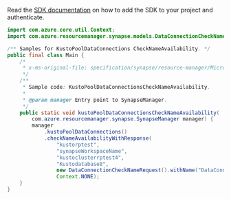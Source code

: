 Read the [SDK documentation](https://github.com/Azure/azure-sdk-for-java/blob/azure-resourcemanager-synapse_1.0.0-beta.5/sdk/synapse/azure-resourcemanager-synapse/README.md) on how to add the SDK to your project and authenticate.

```java
import com.azure.core.util.Context;
import com.azure.resourcemanager.synapse.models.DataConnectionCheckNameRequest;

/** Samples for KustoPoolDataConnections CheckNameAvailability. */
public final class Main {
    /*
     * x-ms-original-file: specification/synapse/resource-manager/Microsoft.Synapse/preview/2021-06-01-preview/examples/KustoPoolDataConnectionsCheckNameAvailability.json
     */
    /**
     * Sample code: KustoPoolDataConnectionsCheckNameAvailability.
     *
     * @param manager Entry point to SynapseManager.
     */
    public static void kustoPoolDataConnectionsCheckNameAvailability(
        com.azure.resourcemanager.synapse.SynapseManager manager) {
        manager
            .kustoPoolDataConnections()
            .checkNameAvailabilityWithResponse(
                "kustorptest",
                "synapseWorkspaceName",
                "kustoclusterrptest4",
                "Kustodatabase8",
                new DataConnectionCheckNameRequest().withName("DataConnections8"),
                Context.NONE);
    }
}
```
